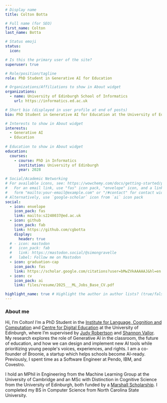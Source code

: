 ```yaml
---
# Display name
title: Colton Botta

# Full name (for SEO)
first_name: Colton
last_name: Botta

# Status emoji
status:
  icon:

# Is this the primary user of the site?
superuser: true

# Role/position/tagline
role: PhD Student in Generative AI for Education

# Organizations/Affiliations to show in About widget
organizations:
  - name: University of Edinburgh School of Informatics
    url: https://informatics.ed.ac.uk

# Short bio (displayed in user profile at end of posts)
bio: PhD Student in Generative AI for Education at the University of Edinburgh School of Informatics.

# Interests to show in About widget
interests:
  - Generative AI
  - Education
  
# Education to show in About widget
education:
  courses:
    - course: PhD in Informatics
      institution: University of Edinburgh
      year: 2028

# Social/Academic Networking
# For available icons, see: https://wowchemy.com/docs/getting-started/page-builder/#icons
#   For an email link, use "fas" icon pack, "envelope" icon, and a link in the
#   form "mailto:your-email@example.com" or "/#contact" for contact widget.
# Alternatively, use `google-scholar` icon from `ai` icon pack
social:
  - icon: envelope
    icon_pack: fas
    link: mailto:s2240037@ed.ac.uk
  - icon: github
    icon_pack: fab
    link: https://github.com/cgbotta
    display:
      header: true
  # - icon: mastodon
  #   icon_pack: fab
  #   link: https://mastodon.social/@simongravelle
  #   label: Follow me on Mastodon
  - icon: graduation-cap
    icon_pack: fas
    link: https://scholar.google.com/citations?user=bMwZVkAAAAAJ&hl=en
  - icon: cv
    icon_pack: ai
    link: files/resume/2025___ML_Jobs_Base_CV.pdf

highlight_name: true # Highlight the author in author lists? (true/false)
---
```


### About me ##

Hi, I’m Colton! I’m a PhD Student in the <a href="https://informatics.ed.ac.uk/ilcc" target="_blank"> Institute for Language, Cognition and Computation</a> and <a href="https://www.de.ed.ac.uk" target="_blank">Centre for Digital Education</a> at the University of Edinburgh, where I’m supervised by <a href="https://www.de.ed.ac.uk/people/professor-judy-robertson" target="_blank">Judy Robertson</a> and <a href="https://efi.ed.ac.uk/people/shannon-vallor/" target="_blank">Shannon Vallor</a>. My research explores the role of Generative AI in the classroom, the future of education, and how we can design and implement new AI tools while prioritizing young people's voices, experiences, and rights. I am a co-founder of Broonie, a startup which helps schools become AI-ready. Previously, I spent time as a Software Engineer at Pendo, IBM, and Covestro. 

I hold an MPhil in Engineering from the Machine Learning Group at the University of Cambridge and an MSc with Distinction in Cognitive Science from the University of Edinburgh, both funded by a <a href="https://www.marshallscholarship.org" target="_blank">Marshall Scholarship</a>. I completed my BS in Computer Science from North Carolina State University. 






<!-- Uncomment this to add a "What I share on GitHub" section -->

<!-- <a href="https://github.com/simongravelle" target="_blank" style="float: right">
  <img src="https://raw.githubusercontent.com/simongravelle/simongravelle.github.io/refs/heads/main/static/img/water-in-polymer.png" alt="Water in polymer - molecular dynamics" width="200">
</a>

<span style="display: block; height: 8px;"></span>

### What I share on <a href="https://github.com/simongravelle" target="_blank" style="text-decoration: none;">GitHub</a> ##

  - Input files for molecular simulations
  - Scripts for preparing and analyzing simulations
  - Data and scripts from my recent publications

<span style="display: block; height: 8px;"></span> -->



<!-- ### Current Projects ##

  - <a href="https://github.com/lammpstutorials" target="_blank" style="text-decoration: none;">LAMMPS tutorials</a> for LAMMPS beginners
  - <a href="https://github.com/mdcourse" target="_blank" style="text-decoration: none;">Guides</a> for implementing molecular simulations from scratch -->

